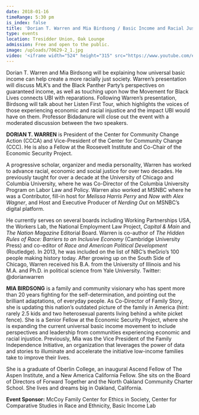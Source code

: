 ```yaml
---
date: 2018-01-16
timeRange: 5:30 pm
is_index: false
title: 'Dorian T. Warren and Mia Birdsong / Basic Income and Racial Justice'
type: events
location: Tresidder Union, Oak Lounge
admission: Free and open to the public. 
image: /uploads/70629-2_1.jpg
video: '<iframe width="524" height="315" src="https://www.youtube.com/embed/WB3a9TAGV9o" frameborder="0" allow="accelerometer; autoplay; encrypted-media; gyroscope; picture-in-picture" allowfullscreen></iframe>'
---
```


Dorian T. Warren and Mia Birdsong will be explaining how universal basic income can help create a more racially just society. Warren’s presentation will discuss MLK’s and the Black Panther Party’s perspectives on guaranteed income, as well as touching upon how the Movement for Black Lives connects UBI with reparations. Following Warren’s presentation, Birdsong will talk about her Listen First Tour, which highlights the voices of those experiencing economic and racial injustice and the impact UBI would have on them. Professor Bidadanure will close out the event with a moderated discussion between the two speakers. 

**DORIAN T. WARREN** is President of the Center for Community Change Action (CCCA) and Vice-President of the Center for Community Change (CCC). He is also a Fellow at the Roosevelt Institute and Co-Chair of the Economic Security Project.

A progressive scholar, organizer and media personality, Warren has worked to advance racial, economic and social justice for over two decades. He previously taught for over a decade at the University of Chicago and Columbia University, where he was Co-Director of the Columbia University Program on Labor Law and Policy. Warren also worked at MSNBC where he was a Contributor, fill-in host for _Melissa Harris Perry_ and _Now with Alex Wagner_, and Host and Executive Producer of _Nerding Out_ on MSNBC’s digital platform.

He currently serves on several boards including Working Partnerships USA, the Workers Lab, the National Employment Law Project, _Capital & Main_ and _The Nation Magazine_ Editorial Board. Warren is co-author of _The Hidden Rules of Race: Barriers to an Inclusive Economy_ (Cambridge University Press) and co-editor of _Race and American Political Development_ (Routledge). In 2013, he was included on the list of NBC’s theGrio’s 100 people making history today. After growing up on the South Side of Chicago, Warren received his B.A. from the University of Illinois and his M.A. and Ph.D. in political science from Yale University. Twitter: @dorianwarren

**MIA BIRDSONG** is a family and community visionary who has spent more than 20 years fighting for the self-determination, and pointing out the brilliant adaptations, of everyday people. As Co-Director of Family Story, she is updating this nation’s outdated picture of the family in America (hint: rarely 2.5 kids and two heterosexual parents living behind a white picket fence). She is a Senior Fellow at the Economic Security Project, where she is expanding the current universal basic income movement to include perspectives and leadership from communities experiencing economic and racial injustice. Previously, Mia was the Vice President of the Family Independence Initiative, an organization that leverages the power of data and stories to illuminate and accelerate the initiative low-income families take to improve their lives.

She is a graduate of Oberlin College, an inaugural Ascend Fellow of The Aspen Institute, and a New America California Fellow. She sits on the Board of Directors of Forward Together and the North Oakland Community Charter School. She lives and dreams big in Oakland, California.

**Event Sponsor:** 
McCoy Family Center for Ethics in Society, Center for Comparative Studies in Race and Ethnicity, Basic Income Lab

